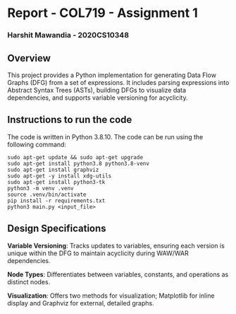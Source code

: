# Report - COL719 - Assignment 1
### Harshit Mawandia - 2020CS10348

## Overview
This project provides a Python implementation for generating Data Flow Graphs (DFG) from a set of expressions. It includes parsing expressions into Abstract Syntax Trees (ASTs), building DFGs to visualize data dependencies, and supports variable versioning for acyclicity.


## Instructions to run the code

The code is written in Python 3.8.10. The code can be run using the following command:
```
sudo apt-get update && sudo apt-get upgrade
sudo apt-get install python3.8 python3.8-venv
sudo apt-get install graphviz 
sudo apt-get -y install xdg-utils
sudo apt-get install python3-tk
python3 -m venv .venv
source .venv/bin/activate
pip install -r requirements.txt
python3 main.py <input_file>
```

## Design Specifications
<b>Variable Versioning</b>: Tracks updates to variables, ensuring each version is unique within the DFG to maintain acyclicity during WAW/WAR dependencies.

<b>Node Types</b>: Differentiates between variables, constants, and operations as distinct nodes.

<b>Visualization</b>: Offers two methods for visualization; Matplotlib for inline display and Graphviz for external, detailed graphs.